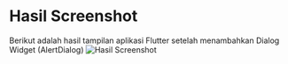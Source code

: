 # Hasil Screenshot

Berikut adalah hasil tampilan aplikasi Flutter setelah menambahkan Dialog Widget (AlertDialog)
![Hasil Screenshot](images/06.png)

